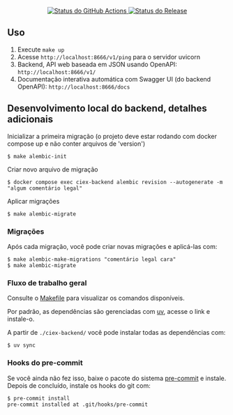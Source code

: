 <p align="center">
    <a href="https://github.com/CIEX-FURG/ciex-backend/actions">
        <img alt="Status do GitHub Actions" src="https://github.com/CIEX-FURG/ciex-backend/actions/workflows/main.yml/badge.svg">
    </a>
    <a href="https://github.com/CIEX-FURG/ciex-backend/releases"><img alt="Status do Release" src="https://img.shields.io/github/v/release/CIEX-FURG/ciex-backend"></a>
</p>

## Uso

1. Execute `make up`
2. Acesse `http://localhost:8666/v1/ping` para o servidor uvicorn
3. Backend, API web baseada em JSON usando OpenAPI: `http://localhost:8666/v1/`
4. Documentação interativa automática com Swagger UI (do backend OpenAPI): `http://localhost:8666/docs`

## Desenvolvimento local do backend, detalhes adicionais

Inicializar a primeira migração (o projeto deve estar rodando com docker compose up e não conter arquivos de 'version')
```shell
$ make alembic-init
```

Criar novo arquivo de migração
```shell
$ docker compose exec ciex-backend alembic revision --autogenerate -m "algum comentário legal"
```

Aplicar migrações
```shell
$ make alembic-migrate
```

### Migrações

Após cada migração, você pode criar novas migrações e aplicá-las com:
```console
$ make alembic-make-migrations "comentário legal cara"
$ make alembic-migrate
```

### Fluxo de trabalho geral

Consulte o [Makefile](/Makefile) para visualizar os comandos disponíveis.

Por padrão, as dependências são gerenciadas com [uv](https://docs.astral.sh/uv/), acesse o link e instale-o.

A partir de `./ciex-backend/` você pode instalar todas as dependências com:
```console
$ uv sync
```

### Hooks do pre-commit

Se você ainda não fez isso, baixe o pacote do sistema [pre-commit](https://pre-commit.com/) e instale. Depois de concluído, instale os hooks do git com:
```console
$ pre-commit install
pre-commit installed at .git/hooks/pre-commit
```